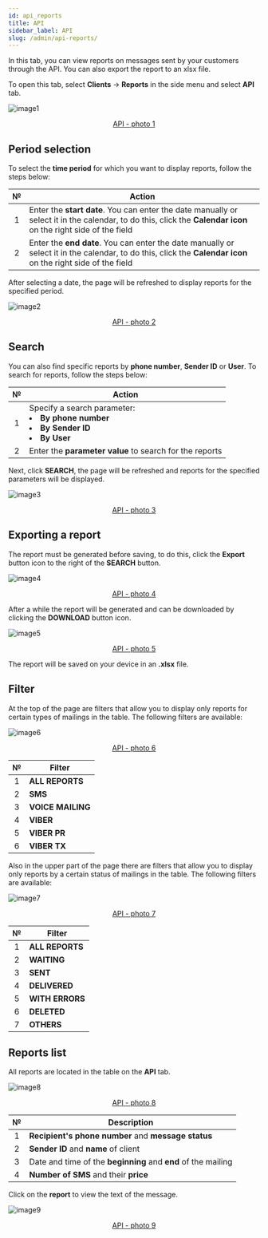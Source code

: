 ```yaml
---
id: api_reports
title: API
sidebar_label: API
slug: /admin/api-reports/
---
```


In this tab, you can view reports on messages sent by your customers through the API. You can also export the report to an xlsx file.

To open this tab, select **Clients** → **Reports** in the side menu and select **API** tab.

![image1](/img/en/admin_reports_api/image1.png "API") <center><u>API - photo 1</u></center>

## Period selection

To select the **time period** for which you want to display reports, follow the steps below:

|  №  | Action |
| :-: | ------ |
| 1 | Enter the **start date**. You can enter the date manually or select it in the calendar, to do this, click the **Calendar icon** on the right side of the field |
| 2 | Enter the **end date**. You can enter the date manually or select it in the calendar, to do this, click the **Calendar icon** on the right side of the field |

After selecting a date, the page will be refreshed to display reports for the specified period.

![image2](/img/en/admin_reports_api/image2.png "API") <center><u>API - photo 2</u></center>

## Search

You can also find specific reports by **phone number**, **Sender ID** or **User**. To search for reports, follow the steps below:

|  №  | Action |
| :-: | ------ |
| 1 | Specify a search parameter: <li>**By phone number**</li> <li>**By Sender ID**</li> <li>**By User**</li> |
| 2 | Enter the **parameter value** to search for the reports |

Next, click **SEARCH**, the page will be refreshed and reports for the specified parameters will be displayed.

![image3](/img/en/admin_reports_api/image3.png "API") <center><u>API - photo 3</u></center>

## Exporting a report

The report must be generated before saving, to do this, click the **Export** button icon to the right of the **SEARCH** button.

![image4](/img/en/admin_reports_api/image4.png "API") <center><u>API - photo 4</u></center>

After a while the report will be generated and can be downloaded by clicking the **DOWNLOAD** button icon.

![image5](/img/en/admin_reports_api/image5.png "API") <center><u>API - photo 5</u></center>

The report will be saved on your device in an **.xlsx** file.

## Filter

At the top of the page are filters that allow you to display only reports for certain types of mailings in the table. The following filters are available:

![image6](/img/en/admin_reports_api/image6.png "API") <center><u>API - photo 6</u></center>

|  №  | Filter |
| :-: | ------ |
| 1 | **ALL REPORTS** |
| 2 | **SMS** |
| 3 | **VOICE MAILING** |
| 4 | **VIBER** |
| 5 | **VIBER PR** |
| 6 | **VIBER TX** |

Also in the upper part of the page there are filters that allow you to display only reports by a certain status of mailings in the table. The following filters are available:

![image7](/img/en/admin_reports_api/image7.png "API") <center><u>API - photo 7</u></center>

|  №  | Filter |
| :-: | ------ |
| 1 | **ALL REPORTS** |
| 2 | **WAITING** |
| 3 | **SENT** |
| 4 | **DELIVERED** |
| 5 | **WITH ERRORS** |
| 6 | **DELETED** |
| 7 | **OTHERS** |

## Reports list

All reports are located in the table on the **API** tab.

![image8](/img/en/admin_reports_api/image8.png "API") <center><u>API - photo 8</u></center>

|  №  | Description |
| :-: | ----------- |
| 1 | **Recipient's phone number** and **message status** |
| 2 | **Sender ID** and **name** of client |
| 3 | Date and time of the **beginning** and **end** of the mailing |
| 4 | **Number of SMS** and their **price** |

Click on the **report** to view the text of the message.

![image9](/img/en/admin_reports_api/image9.png "API") <center><u>API - photo 9</u></center>

